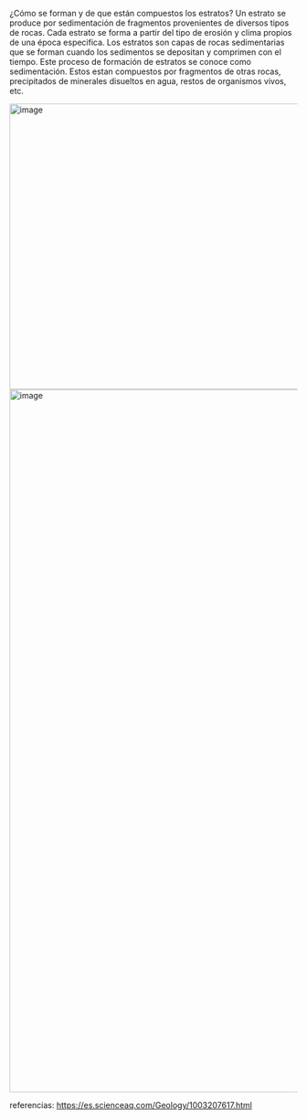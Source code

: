 ¿Cómo se forman y de que están compuestos los estratos?
Un estrato se produce por sedimentación de fragmentos provenientes de diversos tipos de rocas. Cada estrato se forma a partir del tipo de erosión y clima propios de una época especifica. 
Los estratos son capas de rocas sedimentarias que se forman cuando los sedimentos se depositan y comprimen con el tiempo. Este proceso de formación de estratos se conoce como sedimentación.
Estos estan compuestos por fragmentos de otras rocas, precipitados de minerales disueltos en agua, restos de organismos vivos, etc.

<img width="800" height="500" alt="image" src="https://github.com/user-attachments/assets/f62131bd-0c82-4d84-82f7-23aaaf3e0f4c" />
<img width="1640" height="1230" alt="image" src="https://github.com/user-attachments/assets/72954453-9b11-49d0-bec9-b61c1a8d2b3a" />

referencias: https://es.scienceaq.com/Geology/1003207617.html
